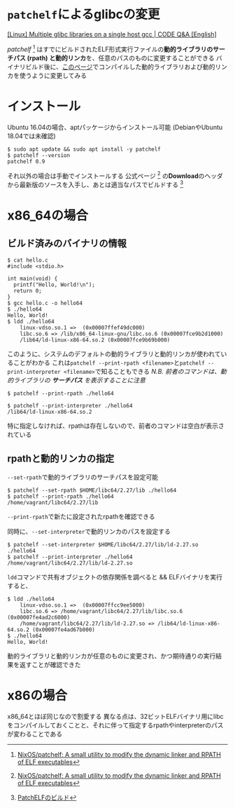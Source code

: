 <!-- TITLE: libc.so.6 -->
<!-- SUBTITLE: A quick summary of Libc So 6 -->

# `patchelf`によるglibcの変更

[\[Linux\] Multiple glibc libraries on a single host gcc | CODE Q&A \[English\]](https://code.i-harness.com/en/q/ced4b)

*patchelf* [^10] はすでにビルドされたELF形式実行ファイルの**動的ライブラリのサーチパス (rpath) **と**動的リンカ**を、任意のパスのものに変更することができる
バイナリビルド後に、[このページ](/ctf/techniques/pwn/libc-so-6/compile-glibc)でコンパイルした動的ライブラリおよび動的リンカを使うように変更してみる

# インストール
Ubuntu 16.04の場合、aptパッケージからインストール可能 (DebianやUbuntu 18.04では未確認)

```console
$ sudo apt update && sudo apt install -y patchelf
$ patchelf --version
patchelf 0.9
```

それ以外の場合は手動でインストールする
公式ページ [^10] の**Download**のヘッダから最新版のソースを入手し、あとは適当なパスでビルドする [^20]


# x86_64の場合

## ビルド済みのバイナリの情報

```console
$ cat hello.c 
#include <stdio.h>

int main(void) {
  printf("Hello, World!\n");
  return 0;
}
$ gcc hello.c -o hello64
$ ./hello64 
Hello, World!
$ ldd ./hello64
	linux-vdso.so.1 =>  (0x00007ffef49dc000)
	libc.so.6 => /lib/x86_64-linux-gnu/libc.so.6 (0x00007fce9b2d1000)
	/lib64/ld-linux-x86-64.so.2 (0x00007fce9b69b000)
```

このように、システムのデフォルトの動的ライブラリと動的リンカが使われていることがわかる
これは`patchelf --print-rpath <filename>`と`patchelf --print-interpreter <filename>`で知ることもできる
*N.B. 前者のコマンドは、動的ライブラリの* ***サーチパス*** *を表示することに注意*

```console
$ patchelf --print-rpath ./hello64

$ patchelf --print-interpreter ./hello64
/lib64/ld-linux-x86-64.so.2
```

特に指定しなければ、rpathは存在しないので、前者のコマンドは空白が表示されている

## rpathと動的リンカの指定

`--set-rpath`で動的ライブラリのサーチパスを設定可能

```console
$ patchelf --set-rpath $HOME/libc64/2.27/lib ./hello64
$ patchelf --print-rpath ./hello64
/home/vagrant/libc64/2.27/lib
```

`--print-rpath`で新たに設定されたrpathを確認できる

同時に、`--set-interpreter`で動的リンカのパスを設定する

```console
$ patchelf --set-interpreter $HOME/libc64/2.27/lib/ld-2.27.so ./hello64
$ patchelf --print-interpreter ./hello64
/home/vagrant/libc64/2.27/lib/ld-2.27.so
```

`ldd`コマンドで共有オブジェクトの依存関係を調べると && ELFバイナリを実行すると、

```console 
$ ldd ./hello64
	linux-vdso.so.1 =>  (0x00007ffcc9ee5000)
	libc.so.6 => /home/vagrant/libc64/2.27/lib/libc.so.6 (0x00007fe4ad2c6000)
	/home/vagrant/libc64/2.27/lib/ld-2.27.so => /lib64/ld-linux-x86-64.so.2 (0x00007fe4ad67b000)
$ ./hello64
Hello, World!
```

動的ライブラリと動的リンカが任意のものに変更され、かつ期待通りの実行結果を返すことが確認できた


# x86の場合

x86_64とほぼ同じなので割愛する
異なる点は、32ビットELFバイナリ用にlibcをコンパイルしておくことと、それに伴って指定するrpathやinterpreterのパスが変わることである


[^10]: [NixOS/patchelf: A small utility to modify the dynamic linker and RPATH of ELF executables](https://github.com/NixOS/patchelf)

[^20]: [PatchELFのビルド](https://qiita.com/komeda-shinji/items/6a86a0b466a67ddf3f47)